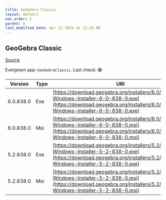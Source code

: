 ```yaml
---
title: GeoGebra Classic
layout: default
nav_order: 2
parent: G
last_modified_date: Apr 23 2024 at 12:29 AM
---
```


## GeoGebra Classic

[Source](https://www.geogebra.org)

Evergreen app: `GeoGebraClassic`. Last check: 🟢

| Version   | Type | URI                                                                                                                                                                            |
| --------- | ---- | ------------------------------------------------------------------------------------------------------------------------------------------------------------------------------ |
| 6.0.838.0 | Exe  | [https://download.geogebra.org/installers/6.0/GeoGebra-Windows-Installer-6-0-838-0.exe](https://download.geogebra.org/installers/6.0/GeoGebra-Windows-Installer-6-0-838-0.exe) |
| 6.0.838.0 | Msi  | [https://download.geogebra.org/installers/6.0/GeoGebra-Windows-Installer-6-0-838-0.msi](https://download.geogebra.org/installers/6.0/GeoGebra-Windows-Installer-6-0-838-0.msi) |
| 5.2.838.0 | Exe  | [https://download.geogebra.org/installers/5.2/GeoGebra-Windows-Installer-5-2-838-0.exe](https://download.geogebra.org/installers/5.2/GeoGebra-Windows-Installer-5-2-838-0.exe) |
| 5.2.838.0 | Msi  | [https://download.geogebra.org/installers/5.2/GeoGebra-Windows-Installer-5-2-838-0.msi](https://download.geogebra.org/installers/5.2/GeoGebra-Windows-Installer-5-2-838-0.msi) |

